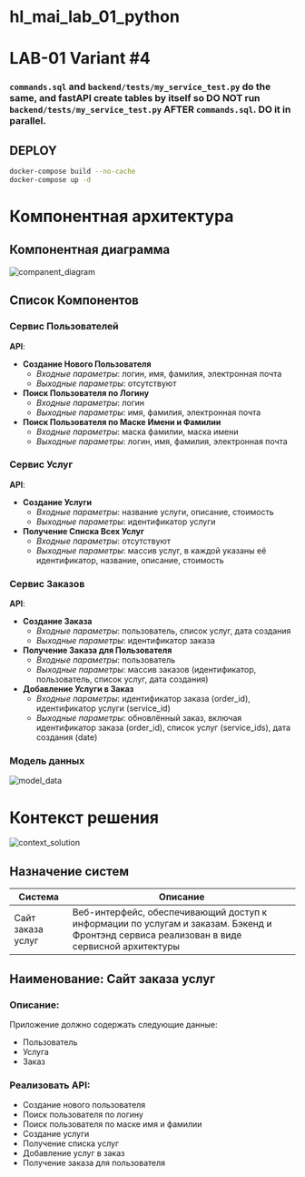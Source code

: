 # hl_mai_lab_01_python
# LAB-01 Variant #4


### ```commands.sql``` and ```backend/tests/my_service_test.py``` do the same, and fastAPI create tables by itself so DO NOT run ```backend/tests/my_service_test.py``` AFTER ```commands.sql```. DO it in parallel.

## DEPLOY

```bash
docker-compose build --no-cache
docker-compose up -d
```

# Компонентная архитектура
## Компонентная диаграмма


![companent_diagram](http://www.plantuml.com/plantuml/proxy?cache=no&src=https://raw.githubusercontent.com/KoryakovDmitry/hl_mai_lab_01_python/main/umls/companent_diagram.iuml)

## Список Компонентов

### Сервис Пользователей
**API**:
- **Создание Нового Пользователя**
  - _Входные параметры_: логин, имя, фамилия, электронная почта
  - _Выходные параметры_: отсутствуют
- **Поиск Пользователя по Логину**
  - _Входные параметры_: логин
  - _Выходные параметры_: имя, фамилия, электронная почта
- **Поиск Пользователя по Маске Имени и Фамилии**
  - _Входные параметры_: маска фамилии, маска имени
  - _Выходные параметры_: логин, имя, фамилия, электронная почта

### Сервис Услуг
**API**:
- **Создание Услуги**
  - _Входные параметры_: название услуги, описание, стоимость
  - _Выходные параметры_: идентификатор услуги
- **Получение Списка Всех Услуг**
  - _Входные параметры_: отсутствуют
  - _Выходные параметры_: массив услуг, в каждой указаны её идентификатор, название, описание, стоимость

### Сервис Заказов
**API**:
- **Создание Заказа**
  - _Входные параметры_: пользователь, список услуг, дата создания
  - _Выходные параметры_: идентификатор заказа
- **Получение Заказа для Пользователя**
  - _Входные параметры_: пользователь
  - _Выходные параметры_: массив заказов (идентификатор, пользователь, список услуг, дата создания)
- **Добавление Услуги в Заказ**
  - _Входные параметры_: идентификатор заказа (order_id), идентификатор услуги (service_id)
  - _Выходные параметры_: обновлённый заказ, включая идентификатор заказа (order_id), список услуг (service_ids), дата создания (date)


### Модель данных
![model_data](http://www.plantuml.com/plantuml/proxy?cache=no&src=https://raw.githubusercontent.com/KoryakovDmitry/hl_mai_lab_01_python/main/umls/model_data.iuml)


# Контекст решения
![context_solution](http://www.plantuml.com/plantuml/proxy?cache=no&src=https://raw.githubusercontent.com/KoryakovDmitry/hl_mai_lab_01_python/main/umls/context_solution.iuml)

## Назначение систем
|Система| Описание                                                                                                                                       |
|-------|------------------------------------------------------------------------------------------------------------------------------------------------|
| Сайт заказа услуг | Веб-интерфейс, обеспечивающий доступ к информации по услугам и заказам. Бэкенд и Фронтэнд сервиса реализован в виде сервисной архитектуры |


## Наименование: Сайт заказа услуг

### Описание:
Приложение должно содержать следующие данные:
- Пользователь
- Услуга
- Заказ
  
### Реализовать API:
- Создание нового пользователя
- Поиск пользователя по логину
- Поиск пользователя по маске имя и фамилии
- Создание услуги
- Получение списка услуг
- Добавление услуг в заказ
- Получение заказа для пользователя